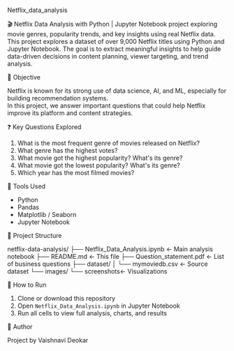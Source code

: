 Netflix_data_analysis

🎬 Netflix Data Analysis with Python | Jupyter Notebook project exploring movie genres, popularity trends, and key insights using real Netflix data.
This project explores a dataset of over 9,000 Netflix titles using Python and Jupyter Notebook. The goal is to extract meaningful insights to help guide data-driven decisions in content planning, viewer targeting, and trend analysis.


 📌 Objective

Netflix is known for its strong use of data science, AI, and ML, especially for building recommendation systems.  
In this project, we answer important questions that could help Netflix improve its platform and content strategies.


❓ Key Questions Explored

1. What is the most frequent genre of movies released on Netflix?
2. What genre has the highest votes?
3. What movie got the highest popularity? What's its genre?
4. What movie got the lowest popularity? What's its genre?
5. Which year has the most filmed movies?


🧰 Tools Used

- Python
- Pandas
- Matplotlib / Seaborn
- Jupyter Notebook


📁 Project Structure

netflix-data-analysis/
├── Netflix_Data_Analysis.ipynb ← Main analysis notebook
├── README.md ← This file
├── Question_statement.pdf ← List of business questions
├── dataset/
│ └── mymoviedb.csv ← Source dataset
└── images/
└── screenshots← Visualizations 


🧪 How to Run

1. Clone or download this repository
2. Open `Netflix_Data_Analysis.ipynb` in Jupyter Notebook
3. Run all cells to view full analysis, charts, and results


👤 Author

Project by Vaishnavi Deokar
